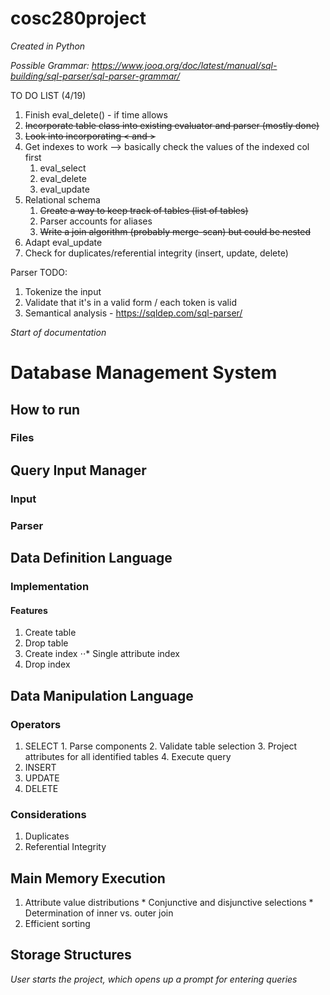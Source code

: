 # cosc280project
*Created in Python*

*Possible Grammar: https://www.jooq.org/doc/latest/manual/sql-building/sql-parser/sql-parser-grammar/*

TO DO LIST (4/19)
  1. Finish eval_delete() - if time allows
  2. ~~Incorporate table class into existing evaluator and parser (mostly done)~~
  3. ~~Look into incorporating < and >~~
  4. Get indexes to work --> basically check the values of the indexed col first
      1. eval_select
      3. eval_delete
      4. eval_update  
  5. Relational schema
      1. ~~Create a way to keep track of tables (list of tables)~~
      2. Parser accounts for aliases
      3. ~~Write a join algorithm (probably merge-scan) but could be nested~~
  6. Adapt eval_update
  7. Check for duplicates/referential integrity (insert, update, delete)

Parser TODO:
  1. Tokenize the input
  2. Validate that it's in a valid form / each token is valid
  3. Semantical analysis - https://sqldep.com/sql-parser/

*Start of documentation*

# Database Management System

## How to run

### Files

## Query Input Manager

### Input

### Parser

## Data Definition Language

### Implementation

#### Features
  1. Create table
  2. Drop table
  3. Create index
    ⋅⋅* Single attribute index
  4. Drop index

## Data Manipulation Language

### Operators
  1. SELECT
    1. Parse components
    2. Validate table selection
    3. Project attributes for all identified tables
    4. Execute query
  2. INSERT
  3. UPDATE
  4. DELETE

### Considerations
  1. Duplicates
  2. Referential Integrity

## Main Memory Execution

  1. Attribute value distributions
    * Conjunctive and disjunctive selections
    * Determination of inner vs. outer join
  2. Efficient sorting

## Storage Structures



*User starts the project, which opens up a prompt for entering queries*
